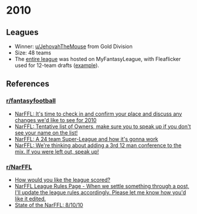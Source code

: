 # 2010

## Leagues

- Winner: [u/JehovahTheMouse](https://www.reddit.com/u/JehovahTheMouse) from Gold Division
- Size: 48 teams
- The [entire league](https://www76.myfantasyleague.com/2010/home/57801) was hosted on MyFantasyLeague, with Fleaflicker used for 12-team drafts ([example](https://www.fleaflicker.com/nfl/leagues/94920?season=2010)).

## References

### [r/fantasyfootball](https://www.reddit.com/r/fantasyfootball/)
- [NarFFL: It's time to check in and confirm your place and discuss any changes we'd like to see for 2010](https://www.reddit.com/r/fantasyfootball/comments/cbile/narffl_its_time_to_check_in_and_confirm_your/)
- [NarFFL: Tentative list of Owners, make sure you to speak up if you don't see your name on the list!](https://www.reddit.com/r/fantasyfootball/comments/clb9b/narffl_tentative_list_of_owners_make_sure_you_to/)
- [NarFFL: A 24 team Super-League and how it's gonna work](https://www.reddit.com/r/fantasyfootball/comments/clf5m/narffl_a_24_team_superleague_and_how_its_gonna/)
- [NarFFL: We're thinking about adding a 3rd 12 man conference to the mix. If you were left out, speak up!](https://www.reddit.com/r/fantasyfootball/comments/cpwok/narffl_were_thinking_about_adding_a_3rd_12_man/)

### [r/NarFFL](https://www.reddit.com/r/NarFFL/)
- [How would you like the league scored?](https://www.reddit.com/r/NarFFL/comments/cpyh1/how_would_you_like_the_league_scored/)
- [NarFFL League Rules Page - When we settle something through a post, I'll update the league rules accordingly. Please let me know how you'd like it edited.](https://www.reddit.com/r/NarFFL/comments/cwgnq/narffl_league_rules_page_when_we_settle_something/)
- [State of the NarFFL: 8/10/10](https://www.reddit.com/r/NarFFL/comments/czivc/state_of_the_narffl_81010/)
